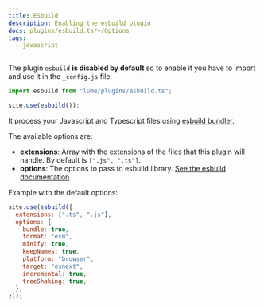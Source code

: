 ```yaml
---
title: ESbuild
description: Enabling the esbuild plugin
docs: plugins/esbuild.ts/~/Options
tags:
  - javascript
---
```


The plugin `esbuild` **is disabled by default** so to enable it you have to
import and use it in the `_config.js` file:

```js
import esbuild from "lume/plugins/esbuild.ts";

site.use(esbuild());
```

It process your Javascript and Typescript files using
[esbuild bundler](https://esbuild.github.io/).

The available options are:

- **extensions**: Array with the extensions of the files that this plugin will
  handle. By default is `[".js", ".ts"]`.
- **options**: The options to pass to esbuild library.
  [See the esbuild documentation](https://esbuild.github.io/api/#simple-options)

Example with the default options:

```js
site.use(esbuild({
  extensions: [".ts", ".js"],
  options: {
    bundle: true,
    format: "esm",
    minify: true,
    keepNames: true,
    platform: "browser",
    target: "esnext",
    incremental: true,
    treeShaking: true,
  },
}));
```
